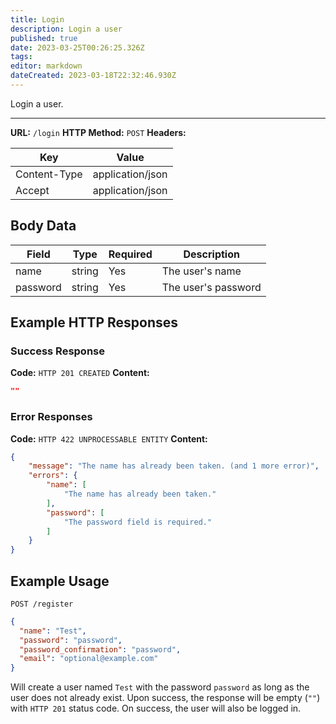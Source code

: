 ```yaml
---
title: Login
description: Login a user
published: true
date: 2023-03-25T00:26:25.326Z
tags: 
editor: markdown
dateCreated: 2023-03-18T22:32:46.930Z
---
```


Login a user.

___


**URL:** `/login`
**HTTP Method:** `POST`
**Headers:**

| Key | Value |
|-----|-------|
| Content-Type | application/json |
| Accept | application/json |


## Body Data

| Field |	Type | Required | Description |
|-------|------|----------|-------------|
| name  |string| Yes | The user's name |
| password | string | Yes | The user's password |

## Example HTTP Responses

### Success Response

**Code:** `HTTP 201 CREATED`
**Content:**

```json
""
```

### Error Responses

**Code:** `HTTP 422 UNPROCESSABLE ENTITY`
**Content:**
```json
{
    "message": "The name has already been taken. (and 1 more error)",
    "errors": {
        "name": [
            "The name has already been taken."
        ],
        "password": [
            "The password field is required."
        ]
    }
}
```

## Example Usage

`POST /register`

```json
{
  "name": "Test",
  "password": "password",
  "password_confirmation": "password",
  "email": "optional@example.com"
}
```

Will create a user named `Test` with the password `password` as long as the user does not already exist. Upon success, the response will be empty (`""`) with `HTTP 201` status code. On success, the user will also be logged in.